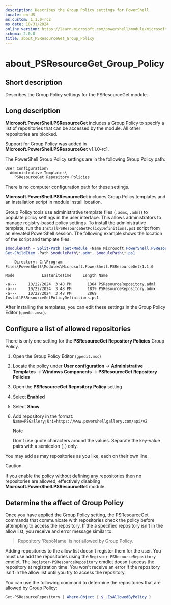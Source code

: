 ```yaml
---
description: Describes the Group Policy settings for PowerShell
Locale: en-US
ms.custom: 1.1.0-rc2
ms.date: 10/31/2024
online version: https://learn.microsoft.com/powershell/module/microsoft.powershell.core/about/about_psresourceget_group_policy?view=powershellget-3.x&WT.mc_id=ps-gethelp
schema: 2.0.0
title: about_PSResourceGet_Group_Policy
---
```

# about_PSResourceGet_Group_Policy

## Short description

Describes the Group Policy settings for the PSResourceGet module.

## Long description

**Microsoft.PowerShell.PSResourceGet** includes a Group Policy to specify a
list of repositories that can be accessed by the module. All other repositories
are blocked.

Support for Group Policy was added in **Microsoft.PowerShell.PSResourceGet**
v1.1.0-rc1.

The PowerShell Group Policy settings are in the following Group Policy path:

```
User Configuration\
  Administrative Templates\
    PSResourceGet Repository Policies
```

There is no computer configuration path for these settings.

**Microsoft.PowerShell.PSResourceGet** includes Group Policy templates and an
installation script in module install location.

Group Policy tools use administrative template files (`.admx`, `.adml`) to
populate policy settings in the user interface. This allows administrators to
manage registry-based policy settings. To install the administrative template,
run the `InstallPSResourceGetPolicyDefinitions.ps1` script from an elevated
PowerShell session. The following example shows the location of the script and
template files.

```powershell
$modulePath = Split-Path (Get-Module -Name Microsoft.PowerShell.PSResourceGet).Path
Get-ChildItem -Path $modulePath\*.adm*, $modulePath\*.ps1
```

```Output
    Directory: C:\Program Files\PowerShell\Modules\Microsoft.PowerShell.PSResourceGet\1.1.0

Mode            LastWriteTime     Length Name
----            -------------     ------ ----
-a---     10/22/2024  3:48 PM       1364 PSResourceRepository.adml
-a---     10/22/2024  3:48 PM       1839 PSResourceRepository.admx
-a---     10/22/2024  3:48 PM       2869 InstallPSResourceGetPolicyDefinitions.ps1
```

After installing the templates, you can edit these settings in the Group Policy
Editor (`gpedit.msc`).

## Configure a list of allowed repositories

There is only one setting for the **PSResourceGet Repository Policies** Group
Policy.

1. Open the Group Policy Editor (`gpedit.msc`)
1. Locate the policy under **User configuration** -> **Administrative
   Templates** -> **Windows Components** -> **PSResourceGet Repository
   Policies**
1. Open the **PSResourceGet Repository Policy** setting
1. Select **Enabled**
1. Select **Show**
1. Add repository in the format:
   `Name=PSGallery;Uri=https://www.powershellgallery.com/api/v2`

   > [!NOTE]
   > Don't use quote characters around the values. Separate the key-value pairs
   > with a semicolon (`;`) only.

You may add as may repositories as you like, each on their own line.

> [!CAUTION]
> If you enable the policy without defining any repositories then no
> repositories are allowed, effectively disabling
> **Microsoft.PowerShell.PSResourceGet** module.

## Determine the affect of Group Policy

Once you have applied the Group Policy setting, the PSResourceGet commands that
communicate with repositories check the policy before attempting to access the
repository. If the a specified repository isn't in the allow list, you receive
and error message similar to:

> Repository 'RepoName' is not allowed by Group Policy.

Adding repositories to the allow list doesn't register them for the user. You
must use add the repositories using the `Register-PSResourceRepository` cmdlet.
The `Register-PSResourceRepository` cmdlet doesn't access the repository at
registration time. You won't receive an error if the repository isn't in the
allow list until you try to access the repository.

You can use the following command to determine the repositories that are
allowed by Group Policy:

```powershell
Get-PSResourceRepository | Where-Object { $_.IsAllowedByPolicy }
```
